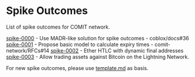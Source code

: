 # Spike Outcomes

List of spike outcomes for COMIT network.

[spike-0000](0000-use-madr-like-solution-for-spike-outcomes.md) - Use MADR-like solution for spike outcomes - coblox/docs#36
[spike-0001](0001-basic-expiry-model.md) - Propose basic model to calculate expiry times - comit-network/RFCs#14
[spike-0002](0002-ether-htlc-dynamic-final-addresses.md) - Ether HTLC with dynamic final addresses
[spike-0003](0003-hodl-invoice.md) - Allow trading assets against Bitcoin on the Lightning Network.


For new spike outcomes, please use [template.md](template.md) as basis.

